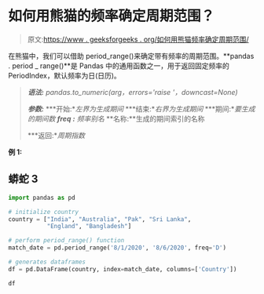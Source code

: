 # 如何用熊猫的频率确定周期范围？

> 原文:[https://www . geeksforgeeks . org/如何用熊猫频率确定周期范围/](https://www.geeksforgeeks.org/how-to-determine-period-range-with-frequency-in-pandas/)

在熊猫中，我们可以借助 period_range()来确定带有频率的周期范围。**pandas . period _ range()**是 Pandas 中的通用函数之一，用于返回固定频率的 PeriodIndex，默认频率为日(日历)。

> ***语法:** pandas.to_numeric(arg，errors='raise '，downcast=None)*
> 
> ***参数:***
> ***开始:**左界为生成期间*
> ***结束:**右界为生成期间*
> ***期间:**要生成的期间数*
> ***freq :** 频率别名*
> **名称:**生成的期间索引的名称
> 
> ***返回:**周期指数*

**例 1:**

## 蟒蛇 3

```py
import pandas as pd

# initialize country
country = ["India", "Australia", "Pak", "Sri Lanka",
           "England", "Bangladesh"]

# perform period_range() function
match_date = pd.period_range('8/1/2020', '8/6/2020', freq='D')

# generates dataframes
df = pd.DataFrame(country, index=match_date, columns=['Country'])

df
```
